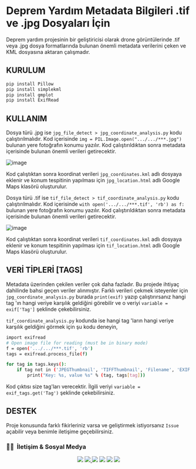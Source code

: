 # Deprem Yardım Metadata Bilgileri .tif ve .jpg Dosyaları İçin

Deprem yardım projesinin bir geliştiricisi olarak drone görüntülerinde .tif veya .jpg dosya formatlarında bulunan önemli metadata verilerini çeken ve KML dosyasına aktaran çalışmadır.

## KURULUM
```bash
pip install Pillow
pip install simplekml
pip install gmplot
pip install ExifRead
```
## KULLANIM
Dosya türü .jpg ise `jpg_file_detect > jpg_coordinate_analysis.py` kodu çalıştırılmalıdır. Kod içerisinde `img = PIL.Image.open(".../.../***.jpg")` bulunan yere fotoğrafın konumu yazılır. Kod çalıştırıldıktan sonra metadata içerisinde bulunan önemli verileri getirecektir.

![image](https://user-images.githubusercontent.com/74931027/219063344-23dc07ca-5732-46fe-a75f-e314f30e61e6.png)

Kod çalıştıktan sonra koordinat verileri `jpg_coordinates.kml` adlı dosyaya eklenir ve konum tespitinin yapılması için `jpg_location.html` adlı Google Maps klasörü oluşturulur.

Dosya türü .tif ise `tif_file_detect > tif_coordinate_analysis.py` kodu çalıştırılmalıdır. Kod içerisinde `with open('.../.../***.tif', 'rb') as f:` bulunan yere fotoğrafın konumu yazılır. Kod çalıştırıldıktan sonra metadata içerisinde bulunan önemli verileri getirecektir.

![image](https://user-images.githubusercontent.com/74931027/219064369-32f171c7-7b17-40b3-8ca9-4b421689477a.png)

Kod çalıştıktan sonra koordinat verileri `tif_coordinates.kml` adlı dosyaya eklenir ve konum tespitinin yapılması için `tif_location.html` adlı Google Maps klasörü oluşturulur.

## VERİ TİPLERİ [TAGS]
Metadata üzerinden çekilen veriler çok daha fazladır. Bu projede ihtiyaç dahilinde bahsi geçen veriler alınmıştır. Farklı verileri çekmek isteyenler için `jpg_coordinate_analysis.py` burada `print(exif)` yazıp çalıştırırsanız hangi tag 'ın hangi veriye karşılık geldiğini görebilir ve o veriyi `variable = exif['Tag']` şeklinde çekebilirsiniz. 

`tif_coordinate_analysis.py` kodunda ise hangi tag 'ların hangi veriye karşılık geldiğini görmek için şu kodu deneyin,
```bash
import exifread
# Open image file for reading (must be in binary mode)
f = open('.../.../***.tif', 'rb')
tags = exifread.process_file(f)

for tag in tags.keys():
    if tag not in ('JPEGThumbnail', 'TIFFThumbnail', 'Filename', 'EXIF MakerNote'):
        print("Key: %s, value %s" % (tag, tags[tag]))
```
Kod çıktısı size tag'ları verecektir. İlgili veriyi `variable = exif_tags.get('Tag')` şeklinde çekebilirsiniz.

## DESTEK
Proje konusunda farklı fikirleriniz varsa ve geliştirmek istiyorsanız `Issue` açabilir veya benimle iletişime geçebilirsiniz.

### 🤝🏻 &nbsp;İletişim & Sosyal Medya

<p align="center">
<a href="mailto:cinarismailselcuk@gmail.com"><img src="https://img.shields.io/badge/-Mail-D14836?style=flat&logo=Gmail&logoColor=white"/></a>
<a href="https://www.linkedin.com/in/ismailselcukcinar/"><img src="https://img.shields.io/badge/-LinkedIn-0077B5?style=flat&logo=Linkedin&logoColor=white%22"/</a>
<a href="https://instagram.com/ismail_selcuks"><img src="https://img.shields.io/badge/-Instagram_-E4405F?style=flat&logo=Instagram&logoColor=white"/></a>
<a href="https://twitter.com/ismail_selcuks"><img src="https://img.shields.io/badge/-Twitter_-1976c2?style=flat&logo=Twitter&logoColor=white"/></a>
<a href="https://www.youtube.com/channel/UCSt6rE5y6iklyFBpm-0xOYA"><img src="https://img.shields.io/badge/-YouTube_-c4302b?style=flat&logo=YouTube&logoColor=white"/></a>
<a href="https://discordapp.com/users/652243845790302239/"><img src="https://img.shields.io/badge/-Discord_-6A5ACD?style=flat&logo=Discord&logoColor=white"/></a>
</p>
